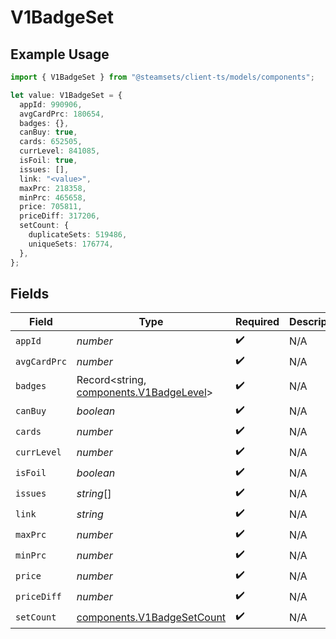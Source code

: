 # V1BadgeSet

## Example Usage

```typescript
import { V1BadgeSet } from "@steamsets/client-ts/models/components";

let value: V1BadgeSet = {
  appId: 990906,
  avgCardPrc: 180654,
  badges: {},
  canBuy: true,
  cards: 652505,
  currLevel: 841085,
  isFoil: true,
  issues: [],
  link: "<value>",
  maxPrc: 218358,
  minPrc: 465658,
  price: 705811,
  priceDiff: 317206,
  setCount: {
    duplicateSets: 519486,
    uniqueSets: 176774,
  },
};
```

## Fields

| Field                                                                              | Type                                                                               | Required                                                                           | Description                                                                        |
| ---------------------------------------------------------------------------------- | ---------------------------------------------------------------------------------- | ---------------------------------------------------------------------------------- | ---------------------------------------------------------------------------------- |
| `appId`                                                                            | *number*                                                                           | :heavy_check_mark:                                                                 | N/A                                                                                |
| `avgCardPrc`                                                                       | *number*                                                                           | :heavy_check_mark:                                                                 | N/A                                                                                |
| `badges`                                                                           | Record<string, [components.V1BadgeLevel](../../models/components/v1badgelevel.md)> | :heavy_check_mark:                                                                 | N/A                                                                                |
| `canBuy`                                                                           | *boolean*                                                                          | :heavy_check_mark:                                                                 | N/A                                                                                |
| `cards`                                                                            | *number*                                                                           | :heavy_check_mark:                                                                 | N/A                                                                                |
| `currLevel`                                                                        | *number*                                                                           | :heavy_check_mark:                                                                 | N/A                                                                                |
| `isFoil`                                                                           | *boolean*                                                                          | :heavy_check_mark:                                                                 | N/A                                                                                |
| `issues`                                                                           | *string*[]                                                                         | :heavy_check_mark:                                                                 | N/A                                                                                |
| `link`                                                                             | *string*                                                                           | :heavy_check_mark:                                                                 | N/A                                                                                |
| `maxPrc`                                                                           | *number*                                                                           | :heavy_check_mark:                                                                 | N/A                                                                                |
| `minPrc`                                                                           | *number*                                                                           | :heavy_check_mark:                                                                 | N/A                                                                                |
| `price`                                                                            | *number*                                                                           | :heavy_check_mark:                                                                 | N/A                                                                                |
| `priceDiff`                                                                        | *number*                                                                           | :heavy_check_mark:                                                                 | N/A                                                                                |
| `setCount`                                                                         | [components.V1BadgeSetCount](../../models/components/v1badgesetcount.md)           | :heavy_check_mark:                                                                 | N/A                                                                                |